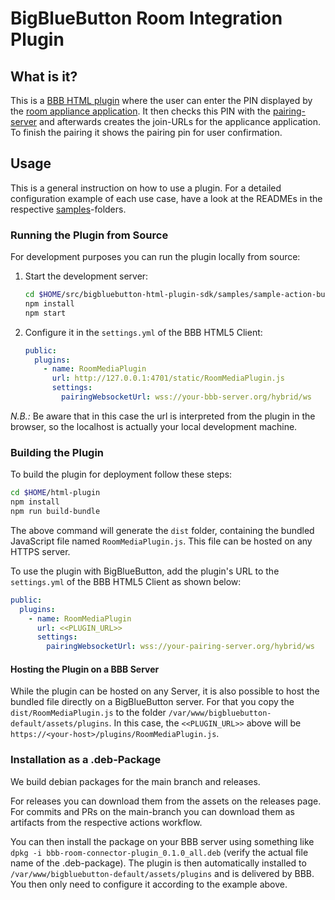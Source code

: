 
# BigBlueButton Room Integration Plugin

## What is it?

This is a [BBB HTML plugin](https://github.com/bigbluebutton/bigbluebutton-html-plugin-sdk) where the user can enter the PIN displayed by the [room appliance application](../appliance-application/).
It then checks this PIN with the [pairing-server](../pairing-server/) and afterwards creates the join-URLs for the applicance application.
To finish the pairing it shows the pairing pin for user confirmation.

## Usage

This is a general instruction on how to use a plugin.
For a detailed configuration example of each use case,
have a look at the READMEs in the respective [samples](samples)-folders.

### Running the Plugin from Source

For development purposes you can run the plugin locally from source:

1. Start the development server:
    ```bash
    cd $HOME/src/bigbluebutton-html-plugin-sdk/samples/sample-action-button-dropdown-plugin
    npm install
    npm start
    ```

2. Configure it in the `settings.yml` of the BBB HTML5 Client:
    ```yaml
    public:
      plugins:
        - name: RoomMediaPlugin
          url: http://127.0.0.1:4701/static/RoomMediaPlugin.js
          settings:
            pairingWebsocketUrl: wss://your-bbb-server.org/hybrid/ws
    ```

_N.B.:_ Be aware that in this case the url is interpreted from the plugin in the browser,
so the localhost is actually your local development machine.

### Building the Plugin

To build the plugin for deployment follow these steps:

```bash
cd $HOME/html-plugin
npm install
npm run build-bundle
```

The above command will generate the `dist` folder, containing the bundled JavaScript file named `RoomMediaPlugin.js`.
This file can be hosted on any HTTPS server.

To use the plugin with BigBlueButton, add the plugin's URL to the `settings.yml` of the BBB HTML5 Client as shown below:

```yaml
public:
  plugins:
    - name: RoomMediaPlugin
      url: <<PLUGIN_URL>>
      settings:
        pairingWebsocketUrl: wss://your-pairing-server.org/hybrid/ws
```

#### Hosting the Plugin on a BBB Server

While the plugin can be hosted on any Server, it is also possible to host the bundled file directly on
a BigBlueButton server.
For that you copy the `dist/RoomMediaPlugin.js` to the folder `/var/www/bigbluebutton-default/assets/plugins`.
In this case, the `<<PLUGIN_URL>>` above will be `https://<your-host>/plugins/RoomMediaPlugin.js`.

### Installation as a .deb-Package

We build debian packages for the main branch and releases.

For releases you can download them from the assets on the releases page.
For commits and PRs on the main-branch you can download them as artifacts from the respective actions workflow.

You can then install the package on your BBB server using something like `dpkg -i bbb-room-connector-plugin_0.1.0_all.deb`
(verify the actual file name of the .deb-package).
The plugin is then automatically installed to `/var/www/bigbluebutton-default/assets/plugins` and is delivered by BBB.
You then only need to configure it according to the example above.
